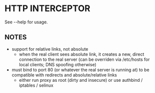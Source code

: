 HTTP INTERCEPTOR
================

See --help for usage.


NOTES
-----
* support for relative links, not absolute
  * when the real client sees absolute link, it creates a new, direct connection to the real server (can be overriden via /etc/hosts for local clients; DNS spoofing otherwise)
* must bind to port 80 (or whatever the real server is running at) to be compatible with redirects and absolute/relative links
  * either run proxy as root (dirty and insecure) or use authbind / iptables / selinux
